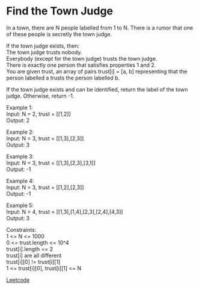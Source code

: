 # Find the Town Judge

In a town, there are N people labelled from 1 to N.  There is a rumor that one of these people is secretly the town judge.  

If the town judge exists, then:  
The town judge trusts nobody.  
Everybody (except for the town judge) trusts the town judge.  
There is exactly one person that satisfies properties 1 and 2.  
You are given trust, an array of pairs trust[i] = [a, b] representing that the person labelled a trusts the person labelled b.  

If the town judge exists and can be identified, return the label of the town judge.  Otherwise, return -1.  

Example 1:  
Input: N = 2, trust = [[1,2]]  
Output: 2  

Example 2:  
Input: N = 3, trust = [[1,3],[2,3]]  
Output: 3  

Example 3:  
Input: N = 3, trust = [[1,3],[2,3],[3,1]]  
Output: -1  

Example 4:  
Input: N = 3, trust = [[1,2],[2,3]]  
Output: -1  

Example 5:  
Input: N = 4, trust = [[1,3],[1,4],[2,3],[2,4],[4,3]]  
Output: 3  
 
Constraints:  
1 <= N <= 1000  
0 <= trust.length <= 10^4  
trust[i].length == 2  
trust[i] are all different  
trust[i][0] != trust[i][1]  
1 <= trust[i][0], trust[i][1] <= N  

[Leetcode](https://leetcode.com/problems/find-the-town-judge/)